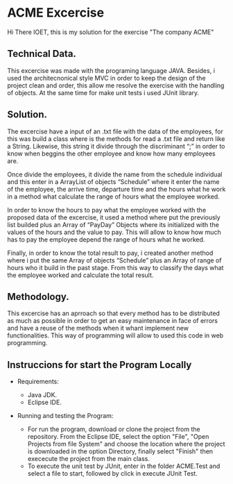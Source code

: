 # ACME Excercise

Hi There IOET, this is my solution for the exercise "The company ACME" 

## Technical Data.
This excercise was made with the programing language JAVA. Besides, i used the architecnonical style MVC in order to keep the design of the project clean and order, this allow me resolve the exercise with the handling of objects.  At the same time for make unit tests i used JUnit library.

## Solution.
The excercise have a input of an .txt file with the data of the employees, for this was build a class where is the   methods for read a .txt file and return like a String. Likewise, this string it divide through the discriminant “;” in order to know when beggins the other employee and know how many employees are.

Once divide the employees, it divide the name from the schedule individual and this enter in a ArrayList of objects “Schedule” where it enter the name of the employee, the arrive time, departure time and the hours what he work in a method what calculate the range of hours what the employee worked.

In order to know the hours to pay what the employee worked with the proposed data of the excercise, it used a method where put the previously list builded plus an Array of “PayDay” Objects where its initialized with the values of the hours and the value to pay. This will allow to know how much has to pay the employee  depend the range of hours what he worked.

Finally, in order to know the total result to pay, i created another method where i put the same Array of objects “Schedule” plus an Array of range of hours who it build in the past stage. From this way to classify the days what the employee worked and calculate the total result.

## Methodology.
This excercise has an aprroach so that every method has to be distributed as much as possible in order to get an easy maintenance in face of errors and have a reuse of the methods when it whant implement new functionalities. This way of programming will allow to used this code in web programming.

## Instruccions for start the Program Locally 
* Requirements:
    * Java JDK. 
    * Eclipse IDE.

* Running and testing the Program: 
    *  For run the program, download or clone the project from the repository. From the Eclipse IDE, select the option "File", "Open Projects from file System" and choose the location where the project is downloaded in the option Directory, finally select "Finish" then exececute the project from the main class.
    * To execute the unit test by JUnit, enter in the folder ACME.Test and select a file to start, followed by click in execute JUnit Test.
